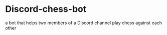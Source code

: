 # Discord-chess-bot
a bot that helps two members of a Discord channel play chess against each other
